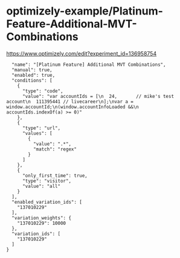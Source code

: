 optimizely-example/Platinum-Feature-Additional-MVT-Combinations
==============================================================

https://www.optimizely.com/edit?experiment_id=136958754

```json{
  "name": "[Platinum Feature] Additional MVT Combinations",
  "manual": true,
  "enabled": true,
  "conditions": [
    {
      "type": "code",
      "value": "var accountIds = [\n  24,       // mike's test account\n  111395441 // livecareer\n];\nvar a = window.accountId;\n(window.accountInfoLoaded &&\n accountIds.indexOf(a) >= 0)"
    },
    {
      "type": "url",
      "values": [
        {
          "value": ".*",
          "match": "regex"
        }
      ]
    },
    {
      "only_first_time": true,
      "type": "visitor",
      "value": "all"
    }
  ],
  "enabled_variation_ids": [
    "137010229"
  ],
  "variation_weights": {
    "137010229": 10000
  },
  "variation_ids": [
    "137010229"
  ]
}
```